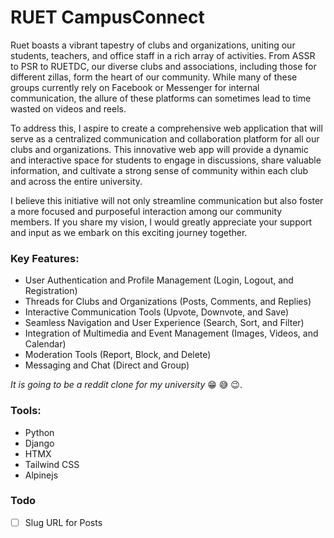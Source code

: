 # RUET CampusConnect
Ruet boasts a vibrant tapestry of clubs and organizations, uniting our students, teachers, and office staff in a rich array of activities. From ASSR to PSR to RUETDC, our diverse clubs and associations, including those for different zillas, form the heart of our community. While many of these groups currently rely on Facebook or Messenger for internal communication, the allure of these platforms can sometimes lead to time wasted on videos and reels.

To address this, I aspire to create a comprehensive web application that will serve as a centralized communication and collaboration platform for all our clubs and organizations. This innovative web app will provide a dynamic and interactive space for students to engage in discussions, share valuable information, and cultivate a strong sense of community within each club and across the entire university.

I believe this initiative will not only streamline communication but also foster a more focused and purposeful interaction among our community members. If you share my vision, I would greatly appreciate your support and input as we embark on this exciting journey together.

### Key Features:
- User Authentication and Profile Management (Login, Logout, and Registration)
- Threads for Clubs and Organizations (Posts, Comments, and Replies)
- Interactive Communication Tools (Upvote, Downvote, and Save)
- Seamless Navigation and User Experience (Search, Sort, and Filter)
- Integration of Multimedia and Event Management (Images, Videos, and Calendar)
- Moderation Tools (Report, Block, and Delete)
- Messaging and Chat (Direct and Group)

*It is going to be a reddit clone for my university* :grin: :sweat_smile: :wink:.

### Tools:
- Python
- Django
- HTMX
- Tailwind CSS
- Alpinejs

### Todo
- [ ] Slug URL for Posts